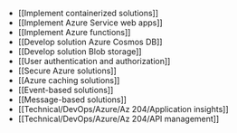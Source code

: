 - [[Implement containerized solutions]]
- [[Implement Azure Service web apps]]
- [[Implement Azure functions]]
- [[Develop solution Azure Cosmos DB]]
- [[Develop solution Blob storage]]
- [[User authentication and authorization]]
- [[Secure Azure solutions]]
- [[Azure caching solutions]]
- [[Event-based solutions]]
- [[Message-based solutions]]
- [[Technical/DevOps/Azure/Az 204/Application insights]]
- [[Technical/DevOps/Azure/Az 204/API management]]